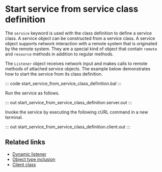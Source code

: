 # Start service from service class definition

The `service` keyword is used with the class definition to define a service class. A service object can be constructed from a service class. A service object supports network interaction with a remote system that is originated by the remote system. They are a special kind of object that contain `remote` and `resource` methods in addition to regular methods.

The `Listener` object receives network input and makes calls to remote methods of attached service objects. 
The example below demonstrates how to start the service from its class definition.

::: code start_service_from_service_class_definition.bal :::

Run the service as follows.

::: out start_service_from_service_class_definition.server.out :::

Invoke the service by executing the following cURL command in a new terminal.

::: out start_service_from_service_class_definition.client.out :::

## Related links
- [Dynamic listener](/learn/by-example/dynamic-listener/)
- [Object type inclusion](/learn/by-example/object-type-inclusion/)
- [Client class](/learn/by-example/client-class/)

